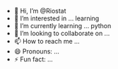 - 👋 Hi, I’m @Riostat
- 👀 I’m interested in ... learning
- 🌱 I’m currently learning ... python
- 💞️ I’m looking to collaborate on ...
- 📫 How to reach me ...
- 😄 Pronouns: ...
- ⚡ Fun fact: ...

<!---
Riostat/Riostat is a ✨ special ✨ repository because its `README.md` (this file) appears on your GitHub profile.
You can click the Preview link to take a look at your changes.
--->
